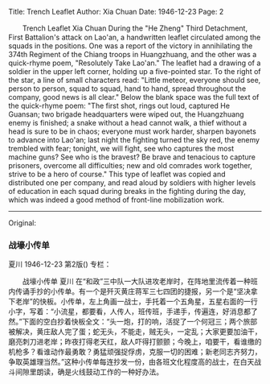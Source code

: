 Title: Trench Leaflet
Author: Xia Chuan
Date: 1946-12-23
Page: 2

　　Trench Leaflet
    Xia Chuan
    During the "He Zheng" Third Detachment, First Battalion's attack on Lao'an, a handwritten leaflet circulated among the squads in the positions. One was a report of the victory in annihilating the 374th Regiment of the Chiang troops in Huangzhuang, and the other was a quick-rhyme poem, "Resolutely Take Lao'an." The leaflet had a drawing of a soldier in the upper left corner, holding up a five-pointed star. To the right of the star, a line of small characters read: "Little meteor, everyone should see, person to person, squad to squad, hand to hand, spread throughout the company, good news is all clear." Below the blank space was the full text of the quick-rhyme poem: "The first shot, rings out loud, captured He Guansan; two brigade headquarters were wiped out, the Huangzhuang enemy is finished; a snake without a head cannot walk, a thief without a head is sure to be in chaos; everyone must work harder, sharpen bayonets to advance into Lao'an; last night the fighting turned the sky red, the enemy trembled with fear; tonight, we will fight, see who captures the most machine guns? See who is the bravest? Be brave and tenacious to capture prisoners, overcome all difficulties; new and old comrades work together, strive to be a hero of course." This type of leaflet was copied and distributed one per company, and read aloud by soldiers with higher levels of education in each squad during breaks in the fighting during the day, which was indeed a good method of front-line mobilization work.



<hr /> 

Original: 


### 战壕小传单
夏川
1946-12-23
第2版()
专栏：

　　战壕小传单
    夏川
    在“和政”三中队一大队进攻老岸时，在阵地里流传着一种班内传诵手抄的小传单。有一个是歼灭黄庄蒋军三七四团的捷报，另一个是“坚决拿下老岸”的快板。小传单，左上角画一战士，手托着一个五角星，五星右面的一行小字，写着：“小流星，都要看，人传人，班传班，手递手，传遍连，好消息都了然。”下面的空白抄着快板全文：“头一炮，打的响，活捉了一个何冠三；两个旅部被解决，黄庄敌人完了蛋；蛇无头，不能走，贼无头，一定乱；大家更要加油干，磨亮刺刀进老岸；昨夜打得老天红，敌人吓得打颤颤；今晚上，咱要干，看谁缴的机枪多？看谁动作最勇敢？勇猛顽强捉俘虏，克服一切的困难；新老同志齐努力，争取英雄理当然。”这种小传单每连抄发一份，由各班文化程度高的战士，在白天战斗间隙里朗读，确是火线鼓动工作的一种好办法。
